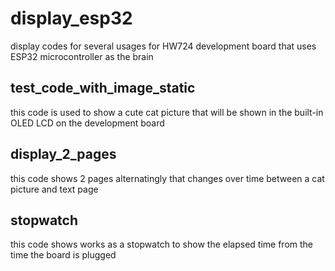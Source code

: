 # display_esp32
display codes for several usages for HW724 development board that uses ESP32 microcontroller as the brain

## test_code_with_image_static
this code is used to show a cute cat picture that will be shown in the built-in OLED LCD on the development board

## display_2_pages
this code shows 2 pages alternatingly that changes over time between a cat picture and text page

## stopwatch
this code shows works as a stopwatch to show the elapsed time from the time the board is plugged
